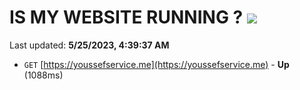 # IS MY WEBSITE RUNNING ? [![](https://img.shields.io/static/v1?label=Sponsor&message=%E2%9D%A4&logo=GitHub&color=%23fe8e86)](https://github.com/sponsors/<username>)

Last updated: **5/25/2023, 4:39:37 AM**

- `GET` [https://youssefservice.me](https://youssefservice.me) - **Up** (1088ms)
